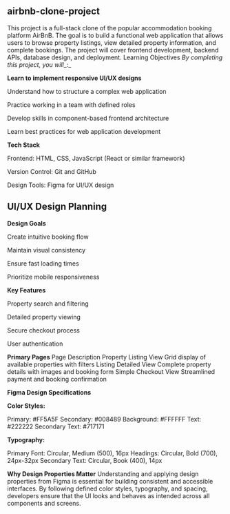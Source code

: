## airbnb-clone-project
This project is a full-stack clone of the popular accommodation booking platform AirBnB. The goal is to build a functional web application that allows users to browse property listings, view detailed property information, and complete bookings. The project will cover frontend development, backend APIs, database design, and deployment.
Learning Objectives
_By completing this project, you will__:_

**Learn to implement responsive UI/UX designs**

Understand how to structure a complex web application 

Practice working in a team with defined roles 

Develop skills in component-based frontend architecture 

Learn best practices for web application development 


**Tech Stack**

Frontend: HTML, CSS, JavaScript (React or similar framework)

Version Control: Git and GitHub

Design Tools: Figma for UI/UX design

## **UI/UX Design Planning**

**Design Goals**

Create intuitive booking flow

Maintain visual consistency

Ensure fast loading times

Prioritize mobile responsiveness


**Key Features**

Property search and filtering

Detailed property viewing

Secure checkout process

User authentication

**Primary Pages**
Page	Description
Property Listing View	Grid display of available properties with filters
Listing Detailed View	Complete property details with images and booking form
Simple Checkout View	Streamlined payment and booking confirmation

**Figma Design Specifications**

**Color Styles:**

Primary: #FF5A5F
Secondary: #008489
Background: #FFFFFF
Text: #222222
Secondary Text: #717171

**Typography:**

Primary Font: Circular, Medium (500), 16px
Headings: Circular, Bold (700), 24px-32px
Secondary Text: Circular, Book (400), 14px

**Why Design Properties Matter**
Understanding and applying design properties from Figma is essential for building consistent and accessible interfaces. By following defined color styles, typography, and spacing, developers ensure that the UI looks and behaves as intended across all components and screens. 
